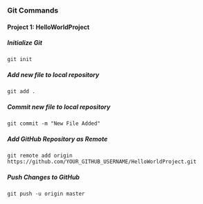 ### Git Commands

#### <summary>Project 1: HelloWorldProject</summary>

##### Initialize Git

```
git init
```

##### Add new file to local repository

```
git add .
```

##### Commit new file to local repository

```
git commit -m "New File Added"
```

##### Add GitHub Repository as Remote

```
git remote add origin https://github.com/YOUR_GITHUB_USERNAME/HelloWorldProject.git
```

##### Push Changes to GitHub

```
git push -u origin master
```
